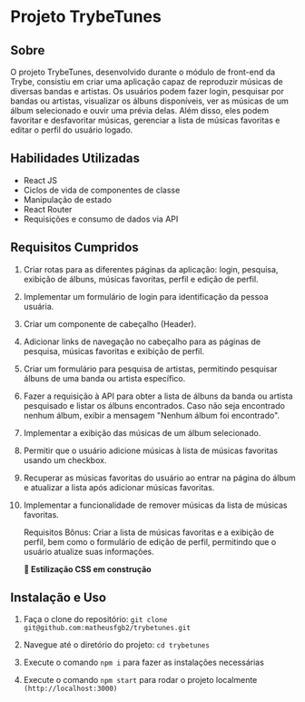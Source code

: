 # Projeto TrybeTunes

## Sobre
O projeto TrybeTunes, desenvolvido durante o módulo de front-end da Trybe, consistiu em criar uma aplicação capaz de reproduzir músicas de diversas bandas e artistas.  Os usuários podem fazer login, pesquisar por bandas ou artistas, visualizar os álbuns disponíveis, ver as músicas de um álbum selecionado e ouvir uma prévia delas. Além disso, eles podem favoritar e desfavoritar músicas, gerenciar a lista de músicas favoritas e editar o perfil do usuário logado.

## Habilidades Utilizadas
- React JS
- Ciclos de vida de componentes de classe
- Manipulação de estado
- React Router
- Requisições e consumo de dados via API

## Requisitos Cumpridos

1. Criar rotas para as diferentes páginas da aplicação: login, pesquisa, exibição de álbuns, músicas favoritas, perfil e edição de perfil.

2. Implementar um formulário de login para identificação da pessoa usuária.

3. Criar um componente de cabeçalho (Header).

4. Adicionar links de navegação no cabeçalho para as páginas de pesquisa, músicas favoritas e exibição de perfil.

5. Criar um formulário para pesquisa de artistas, permitindo pesquisar álbuns de uma banda ou artista específico.

6. Fazer a requisição à API para obter a lista de álbuns da banda ou artista pesquisado e listar os álbuns encontrados. Caso não seja encontrado nenhum álbum, exibir a mensagem "Nenhum álbum foi encontrado".

7. Implementar a exibição das músicas de um álbum selecionado.

8. Permitir que o usuário adicione músicas à lista de músicas favoritas usando um checkbox.

9. Recuperar as músicas favoritas do usuário ao entrar na página do álbum e atualizar a lista após adicionar músicas favoritas.

10. Implementar a funcionalidade de remover músicas da lista de músicas favoritas.

    Requisitos Bônus: Criar a lista de músicas favoritas e a exibição de perfil, bem como o formulário de edição de perfil, permitindo que o usuário atualize suas informações.

    **:construction: Estilização CSS em construção**

## Instalação e Uso

1. Faça o clone do repositório: ```git clone git@github.com:matheusfgb2/trybetunes.git```

2. Navegue até o diretório do projeto: ```cd trybetunes```

3. Execute o comando `npm i` para fazer as instalações necessárias 

4. Execute o comando `npm start` para rodar o projeto localmente ```(http://localhost:3000)```
